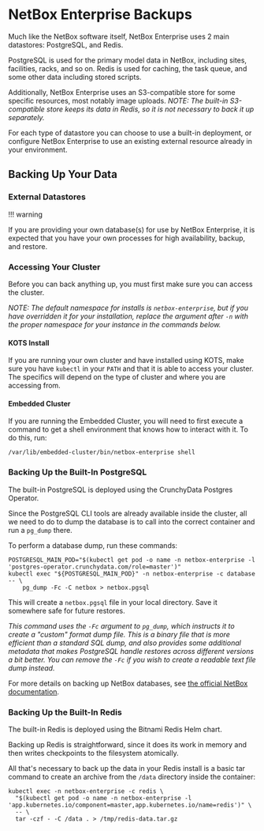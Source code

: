 # NetBox Enterprise Backups

Much like the NetBox software itself, NetBox Enterprise uses 2 main datastores: PostgreSQL, and Redis.

PostgreSQL is used for the primary model data in NetBox, including sites, facilities, racks, and so on.
Redis is used for caching, the task queue, and some other data including stored scripts.

Additionally, NetBox Enterprise uses an S3-compatible store for some specific resources, most notably image uploads.
_NOTE: The built-in S3-compatible store keeps its data in Redis, so it is not necessary to back it up separately._

For each type of datastore you can choose to use a built-in deployment, or configure NetBox Enterprise to use an existing external resource already in your environment.

## Backing Up Your Data

### External Datastores

!!! warning

  If you are providing your own database(s) for use by NetBox Enterprise, it is expected that you have your own processes for high availability, backup, and restore.

### Accessing Your Cluster

Before you can back anything up, you must first make sure you can access the cluster.

_NOTE: The default namespace for installs is `netbox-enterprise`, but if you have overridden it for your installation, replace the argument after `-n` with the proper namespace for your instance in the commands below._

#### KOTS Install

If you are running your own cluster and have installed using KOTS, make sure you have `kubectl` in your `PATH` and that it is able to access your cluster.
The specifics will depend on the type of cluster and where you are accessing from.

#### Embedded Cluster

If you are running the Embedded Cluster, you will need to first execute a command to get a shell environment that knows how to interact with it.  To do this, run:

```shell
/var/lib/embedded-cluster/bin/netbox-enterprise shell
```

### Backing Up the Built-In PostgreSQL

The built-in PostgreSQL is deployed using the CrunchyData Postgres Operator.

Since the PostgreSQL CLI tools are already available inside the cluster, all we need to do to dump the database is to call into the correct container and run a `pg_dump` there.

To perform a database dump, run these commands:

```shell
POSTGRESQL_MAIN_POD="$(kubectl get pod -o name -n netbox-enterprise -l 'postgres-operator.crunchydata.com/role=master')"
kubectl exec "${POSTGRESQL_MAIN_POD}" -n netbox-enterprise -c database -- \
    pg_dump -Fc -C netbox > netbox.pgsql
```

This will create a `netbox.pgsql` file in your local directory.
Save it somewhere safe for future restores.

_This command uses the `-Fc` argument to `pg_dump`, which instructs it to create a "custom" format dump file.
This is a binary file that is more efficient than a standard SQL dump, and also provides some additional metadata that makes PostgreSQL handle restores across different versions a bit better.
You can remove the `-Fc` if you wish to create a readable text file dump instead._

For more details on backing up NetBox databases, see [the official NetBox documentation](https://netboxlabs.com/docs/netbox/en/stable/administration/replicating-netbox/).

### Backing Up the Built-In Redis

The built-in Redis is deployed using the Bitnami Redis Helm chart.

Backing up Redis is straightforward, since it does its work in memory and then writes checkpoints to the filesystem atomically.

All that's necessary to back up the data in your Redis install is a basic tar command to create an archive from the `/data` directory inside the container:

```shell
kubectl exec -n netbox-enterprise -c redis \
  "$(kubectl get pod -o name -n netbox-enterprise -l 'app.kubernetes.io/component=master,app.kubernetes.io/name=redis')" \
  -- \
  tar -czf - -C /data . > /tmp/redis-data.tar.gz
```